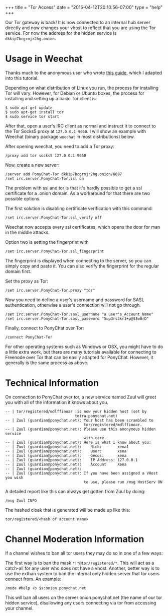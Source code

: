 +++
title = "Tor Access"
date = "2015-04-12T20:10:56-07:00"
type = "help"
+++

Our Tor gateway is back! It is now connected to an internal hub server directly
and now changes your vhost to reflect that you are using the Tor service.
For now the address for the hidden service is `dkkip7bcgrmjr2hg.onion`.

# Usage in Weechat

Thanks much to the anonymous user who wrote [this
guide](http://pastebin.com/k8XHaABN), which I adapted into this tutorial.

Depending on what distribution of Linux you run, the process for installing Tor
will vary. However, for Debian or Ubuntu boxes, the process for installing and
setting up a basic Tor client is:

```
$ sudo apt-get update
$ sudo apt-get install tor
$ sudo service tor start
```

After that, open a user's IRC client as normal and instruct it to connect to
the Tor Socks5 proxy at `127.0.0.1:9050`. I will show an example with Weechat
(binary package `weechat` in most distributions) below.

After opening weechat, you need to add a Tor proxy:

```
/proxy add tor socks5 127.0.0.1 9050
```

Now, create a new server:

```
/server add PonyChat-Tor dkkip7bcgrmjr2hg.onion/6697
/set irc.server.PonyChat-Tor.ssl on

```

The problem with ssl and tor is that it's hardly possible to get a ssl certificate for a .onion domain.
As a workaround for that there are two possible options.

The first solution is disabling certificate verification with this command:
```
/set irc.server.PonyChat-Tor.ssl_verify off
```
Weechat now accepts every ssl certificates, which opens the door for man in the middle attacks.

Option two is setting the fingerprint with
```
/set irc.server.PonyChat-Tor.ssl_fingerprint
```
The fingerprint is displayed when connecting to the server, so you can simply copy and paste it.
You can also verify the fingerprint for the regular domain first.

Set the proxy as Tor:

```
/set irc.server.PonyChat-Tor.proxy "tor"
```

Now you need to define a user's username and password for SASL authentication,
otherwise a user's connection will not go through.

```
/set irc.server.PonyChat-Tor.sasl_username "a user's_Account_Name"
/set irc.server.PonyChat-Tor.sasl_password "5up3rs3kr1+p@$$w0rD"
```

Finally, connect to PonyChat over Tor:

```
/connect PonyChat-Tor
```

For other operating systems such as Windows or OSX, you might have to do
a little extra work, but there are many tutorials available for connecting to
Freenode over Tor that can be easily adapted for PonyChat. However, it
generally is the same process as above.

# Technical Information

On connection to PonyChat over tor, a new service named Zuul will greet you
with all of the information it knows about you.

```
-- | tor/registered/mdlffinoar :is now your hidden host (set by
                               tetra.ponychat.net)
-- | Zuul (guardian@ponychat.net): Your host has been scrambled to
                                   tor/registered/mdlffinoar.
-- | Zuul (guardian@ponychat.net): Please use this anonymous hidden service
                                   with care.
-- | Zuul (guardian@ponychat.net): Here is what I know about you:
-- | Zuul (guardian@ponychat.net):    Nick:       xena1
-- | Zuul (guardian@ponychat.net):    User:       xena
-- | Zuul (guardian@ponychat.net):    Gecos:      xena
-- | Zuul (guardian@ponychat.net):    IP Address: 127.0.0.1
-- | Zuul (guardian@ponychat.net):    Account     Xena
-- | Zuul (guardian@ponychat.net):
-- | Zuul (guardian@ponychat.net): If you have been assigned a VHost you wish
                                   to use, please run /msg HostServ ON
```

A detailed report like this can always get gotten from Zuul by doing:

```
/msg Zuul INFO
```

The hashed cloak that is generated will be made up like this:

```
tor/registered/<hash of account name>
```

# Channel Moderation Information

If a channel wishes to ban all tor users they may do so in one of a few ways:

The first way is to ban the mask `*!*@tor/registered/*`. This will act as
a catch-all for any user who does not have a vhost.
Another, better way is to use the extban system to ban the internal only hidden
server that tor users connect from. An example:

```
/mode #help +b $s:onion.ponychat.net
```

This will ban all users on the server onion.ponychat.net (the name of our tor
hidden service), disallowing any users connecting via tor from accessing your
channel.

